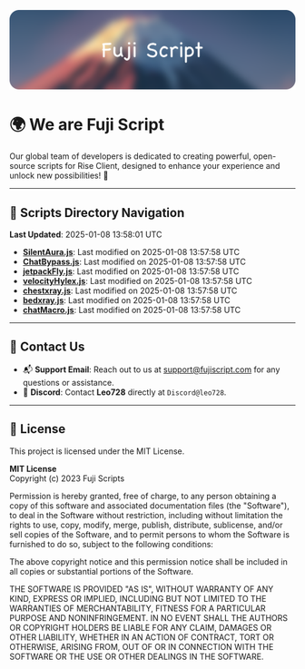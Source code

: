 ![Banner](.github/b.webp)

# 🌍 **We are Fuji Script**

Our global team of developers is dedicated to creating powerful, open-source scripts for Rise Client, designed to enhance your experience and unlock new possibilities! 🌟

---
<!-- SCRIPTS_NAVIGATION_START -->
## 📂 **Scripts Directory Navigation**

**Last Updated**: 2025-01-08 13:58:01 UTC

- **[SilentAura.js](scripts/SilentAura.js)**: Last modified on 2025-01-08 13:57:58 UTC
- **[ChatBypass.js](scripts/ChatBypass.js)**: Last modified on 2025-01-08 13:57:58 UTC
- **[jetpackFly.js](scripts/jetpackFly.js)**: Last modified on 2025-01-08 13:57:58 UTC
- **[velocityHylex.js](scripts/velocityHylex.js)**: Last modified on 2025-01-08 13:57:58 UTC
- **[chestxray.js](scripts/chestxray.js)**: Last modified on 2025-01-08 13:57:58 UTC
- **[bedxray.js](scripts/bedxray.js)**: Last modified on 2025-01-08 13:57:58 UTC
- **[chatMacro.js](scripts/chatMacro.js)**: Last modified on 2025-01-08 13:57:58 UTC

<!-- SCRIPTS_NAVIGATION_END -->

---

## 💬 **Contact Us**  
- 📬 **Support Email**: Reach out to us at [support@fujiscript.com](mailto:support@fujiscript.com) for any questions or assistance.  
- 💬 **Discord**: Contact **Leo728** directly at `Discord@leo728`.

---

## 📜 **License**

This project is licensed under the MIT License.  

**MIT License**  
Copyright (c) 2023 Fuji Scripts  

Permission is hereby granted, free of charge, to any person obtaining a copy of this software and associated documentation files (the "Software"), to deal in the Software without restriction, including without limitation the rights to use, copy, modify, merge, publish, distribute, sublicense, and/or sell copies of the Software, and to permit persons to whom the Software is furnished to do so, subject to the following conditions:  

The above copyright notice and this permission notice shall be included in all copies or substantial portions of the Software.  

THE SOFTWARE IS PROVIDED "AS IS", WITHOUT WARRANTY OF ANY KIND, EXPRESS OR IMPLIED, INCLUDING BUT NOT LIMITED TO THE WARRANTIES OF MERCHANTABILITY, FITNESS FOR A PARTICULAR PURPOSE AND NONINFRINGEMENT. IN NO EVENT SHALL THE AUTHORS OR COPYRIGHT HOLDERS BE LIABLE FOR ANY CLAIM, DAMAGES OR OTHER LIABILITY, WHETHER IN AN ACTION OF CONTRACT, TORT OR OTHERWISE, ARISING FROM, OUT OF OR IN CONNECTION WITH THE SOFTWARE OR THE USE OR OTHER DEALINGS IN THE SOFTWARE.  
